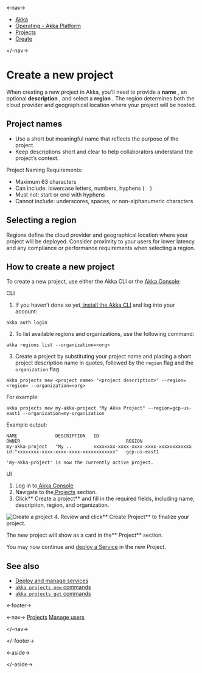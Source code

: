 

<-nav->

- [  Akka](../../index.html)
- [  Operating - Akka Platform](../index.html)
- [  Projects](index.html)
- [  Create](create-project.html)



</-nav->



# Create a new project

When creating a new project in Akka, you’ll need to provide a **name** , an optional **description** , and select a **region** . The region determines both the cloud provider and geographical location where your project will be hosted.

## [](about:blank#_project_names) Project names

- Use a short but meaningful name that reflects the purpose of the project.
- Keep descriptions short and clear to help collaborators understand the project’s context.

Project Naming Requirements:

- Maximum 63 characters
- Can include: lowercase letters, numbers, hyphens ( `-`   )
- Must not: start or end with hyphens
- Cannot include: underscores, spaces, or non-alphanumeric characters

## [](about:blank#_selecting_a_region) Selecting a region

Regions define the cloud provider and geographical location where your project will be deployed. Consider proximity to your users for lower latency and any compliance or performance requirements when selecting a region.

## [](about:blank#_how_to_create_a_new_project) How to create a new project

To create a new project, use either the Akka CLI or the [Akka Console](https://console.akka.io/):

CLI
1. If you haven’t done so yet,[  install the Akka CLI](../cli/installation.html)   and log into your account:  


```command
akka auth login
```
2. To list available regions and organizations, use the following command:  


```command
akka regions list --organization=<org>
```
3. Create a project by substituting your project name and placing a short project description name in quotes, followed by the `region`   flag and the `organization`   flag.  


```command
akka projects new <project name> "<project description>" --region=<region> --organization=<org>
```

  For example:  


```command
akka projects new my-akka-project "My Akka Project" --region=gcp-us-east1 --organization=my-organization
```

  Example output:  


```none
NAME              DESCRIPTION   ID                                     OWNER                                       REGION
my-akka-project   "My ..        xxxxxxxx-xxxx-xxxx-xxxx-xxxxxxxxxxxx   id:"xxxxxxxx-xxxx-xxxx-xxxx-xxxxxxxxxxxx"   gcp-us-east1

'my-akka-project' is now the currently active project.
```

UI
1. Log in to[  Akka Console](https://console.akka.io/)
2. Navigate to the[  Projects](https://console.akka.io/projects)   section.
3. Click**  Create a project**   and fill in the required fields, including name, description, region, and organization.  

![Create a project](../_images/console-create-project.png)
4. Review and click**  Create Project**   to finalize your project.  

  The new project will show as a card in the**  Project**   section.

You may now continue and [deploy a Service](../services/deploy-service.html) in the new Project.

## [](about:blank#_see_also) See also

- [  Deploy and manage services](../services/deploy-service.html)
- <a href="../../reference/cli/akka-cli/akka_projects_new.html#_see_also"> `akka projects new`   commands</a>
- <a href="../../reference/cli/akka-cli/akka_projects_get.html#_see_also"> `akka projects get`   commands</a>



<-footer->


<-nav->
[Projects](index.html) [Manage users](manage-project-access.html)

</-nav->


</-footer->


<-aside->


</-aside->
